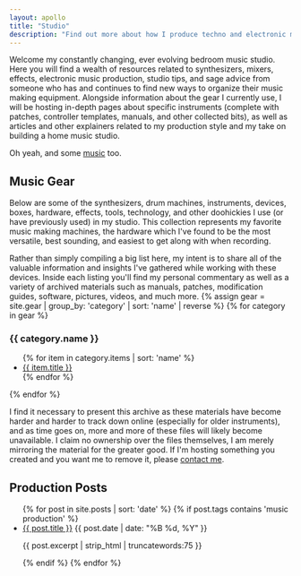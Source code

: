 ```yaml
---
layout: apollo
title: "Studio"
description: "Find out more about how I produce techno and electronic music, view my synthesizer and eurorack modular collections, grab controller templates and patches for your favorite digital instruments."
---
```


Welcome my constantly changing, ever evolving bedroom music studio. Here you will find a wealth of resources related to synthesizers, mixers, effects, electronic music production, studio tips, and sage advice from someone who has and continues to find new ways to organize their music making equipment. Alongside information about the gear I currently use, I will be hosting in-depth pages about specific instruments (complete with patches, controller templates, manuals, and other collected bits), as well as articles and other explainers related to my production style and my take on building a home music studio.

Oh yeah, and some [music](/studio/music.html) too.

## Music Gear
Below are some of the synthesizers, drum machines, instruments, devices, boxes, hardware, effects, tools, technology, and other doohickies I use (or have previously used) in my studio. This collection represents my favorite music making machines, the hardware which I've found to be the most versatile, best sounding, and easiest to get along with when recording.

Rather than simply compiling a big list here, my intent is to share all of the valuable information and insights I've gathered while working with these devices. Inside each listing you'll find my personal commentary as well as a variety of archived materials such as manuals, patches, modification guides, software, pictures, videos, and much more.
{% assign gear = site.gear | group_by: 'category' | sort: 'name' | reverse %}
{% for category in gear %}
<h3>{{ category.name }}</h3>
<ul class="posts">
{% for item in category.items | sort: 'name' %}
<li class="gear">
<a href="{{ item.url }}" title="{{ item.title }}">{{ item.title }}</a>
</li>
{% endfor %}
</ul>
{% endfor %}

<p class="footnote">I find it necessary to present this archive as these materials have become harder and harder to track down online (especially for older instruments), and as time goes on, more and more of these files will likely become unavailable. I claim no ownership over the files themselves, I am merely mirroring the material for the greater good. If I'm hosting something you created and you want me to remove it, please <a href="mailto:%64%61vi%64@d%6d&#115;c%68%75%6cm&#97;n.%63%6f&#109;?subject=Studio%20page%20content%20notice">contact me</a>.</p>

## Production Posts
<ul class="posts">
{% for post in site.posts | sort: 'date' %}
{% if post.tags contains 'music production' %}
<li>
<a href="{{ post.url }}" title="{{ post.title }}">{{ post.title }}</a>
<span class="date">{{ post.date | date: "%B %d, %Y" }}</span>
<p class="excerpt">{{ post.excerpt | strip_html | truncatewords:75 }}</p>
</li>
{% endif %}
{% endfor %}
</ul>
